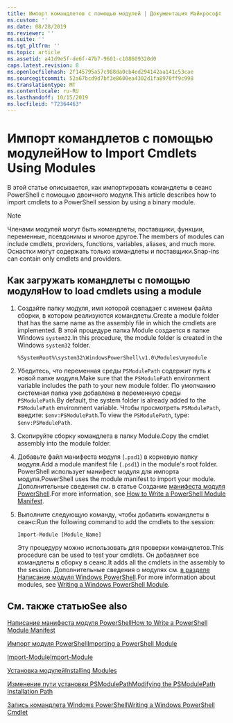 ```yaml
---
title: Импорт командлетов с помощью модулей | Документация Майкрософт
ms.custom: ''
ms.date: 08/28/2019
ms.reviewer: ''
ms.suite: ''
ms.tgt_pltfrm: ''
ms.topic: article
ms.assetid: a41d9e5f-de6f-47b7-9601-c108609320d0
caps.latest.revision: 8
ms.openlocfilehash: 2f145795a57c988da0cb4ed294142aa141c53cae
ms.sourcegitcommit: 52a67bcd9d7bf3e8600ea4302d1fa8970ff9c998
ms.translationtype: MT
ms.contentlocale: ru-RU
ms.lasthandoff: 10/15/2019
ms.locfileid: "72364463"
---
```

# <a name="how-to-import-cmdlets-using-modules"></a><span data-ttu-id="4e390-102">Импорт командлетов с помощью модулей</span><span class="sxs-lookup"><span data-stu-id="4e390-102">How to Import Cmdlets Using Modules</span></span>

<span data-ttu-id="4e390-103">В этой статье описывается, как импортировать командлеты в сеанс PowerShell с помощью двоичного модуля.</span><span class="sxs-lookup"><span data-stu-id="4e390-103">This article describes how to import cmdlets to a PowerShell session by using a binary module.</span></span>

> [!NOTE]
> <span data-ttu-id="4e390-104">Членами модулей могут быть командлеты, поставщики, функции, переменные, псевдонимы и многое другое.</span><span class="sxs-lookup"><span data-stu-id="4e390-104">The members of modules can include cmdlets, providers, functions, variables, aliases, and much more.</span></span> <span data-ttu-id="4e390-105">Оснастки могут содержать только командлеты и поставщики.</span><span class="sxs-lookup"><span data-stu-id="4e390-105">Snap-ins can contain only cmdlets and providers.</span></span>

## <a name="how-to-load-cmdlets-using-a-module"></a><span data-ttu-id="4e390-106">Как загружать командлеты с помощью модуля</span><span class="sxs-lookup"><span data-stu-id="4e390-106">How to load cmdlets using a module</span></span>

1. <span data-ttu-id="4e390-107">Создайте папку модуля, имя которой совпадает с именем файла сборки, в котором реализуются командлеты.</span><span class="sxs-lookup"><span data-stu-id="4e390-107">Create a module folder that has the same name as the assembly file in which the cmdlets are implemented.</span></span> <span data-ttu-id="4e390-108">В этой процедуре папка Module создается в папке Windows `system32`.</span><span class="sxs-lookup"><span data-stu-id="4e390-108">In this procedure, the module folder is created in the Windows `system32` folder.</span></span>

   `%SystemRoot%\system32\WindowsPowerShell\v1.0\Modules\mymodule`

1. <span data-ttu-id="4e390-109">Убедитесь, что переменная среды `PSModulePath` содержит путь к новой папке модуля.</span><span class="sxs-lookup"><span data-stu-id="4e390-109">Make sure that the `PSModulePath` environment variable includes the path to your new module folder.</span></span> <span data-ttu-id="4e390-110">По умолчанию системная папка уже добавлена в переменную среды `PSModulePath`.</span><span class="sxs-lookup"><span data-stu-id="4e390-110">By default, the system folder is already added to the `PSModulePath` environment variable.</span></span> <span data-ttu-id="4e390-111">Чтобы просмотреть `PSModulePath`, введите: `$env:PSModulePath`.</span><span class="sxs-lookup"><span data-stu-id="4e390-111">To view the `PSModulePath`, type: `$env:PSModulePath`.</span></span>

1. <span data-ttu-id="4e390-112">Скопируйте сборку командлета в папку Module.</span><span class="sxs-lookup"><span data-stu-id="4e390-112">Copy the cmdlet assembly into the module folder.</span></span>

1. <span data-ttu-id="4e390-113">Добавьте файл манифеста модуля (`.psd1`) в корневую папку модуля.</span><span class="sxs-lookup"><span data-stu-id="4e390-113">Add a module manifest file (`.psd1`) in the module's root folder.</span></span> <span data-ttu-id="4e390-114">PowerShell использует манифест модуля для импорта модуля.</span><span class="sxs-lookup"><span data-stu-id="4e390-114">PowerShell uses the module manifest to import your module.</span></span> <span data-ttu-id="4e390-115">Дополнительные сведения см. в статье Создание [манифеста модуля PowerShell](../module/how-to-write-a-powershell-module-manifest.md).</span><span class="sxs-lookup"><span data-stu-id="4e390-115">For more information, see [How to Write a PowerShell Module Manifest](../module/how-to-write-a-powershell-module-manifest.md).</span></span>

1. <span data-ttu-id="4e390-116">Выполните следующую команду, чтобы добавить командлеты в сеанс:</span><span class="sxs-lookup"><span data-stu-id="4e390-116">Run the following command to add the cmdlets to the session:</span></span>

   `Import-Module [Module_Name]`

   <span data-ttu-id="4e390-117">Эту процедуру можно использовать для проверки командлетов.</span><span class="sxs-lookup"><span data-stu-id="4e390-117">This procedure can be used to test your cmdlets.</span></span> <span data-ttu-id="4e390-118">Он добавляет все командлеты в сборку в сеанс.</span><span class="sxs-lookup"><span data-stu-id="4e390-118">It adds all the cmdlets in the assembly to the session.</span></span> <span data-ttu-id="4e390-119">Дополнительные сведения о модулях см. [в разделе Написание модуля Windows PowerShell](../module/writing-a-windows-powershell-module.md).</span><span class="sxs-lookup"><span data-stu-id="4e390-119">For more information about modules, see [Writing a Windows PowerShell Module](../module/writing-a-windows-powershell-module.md).</span></span>

## <a name="see-also"></a><span data-ttu-id="4e390-120">См. также статью</span><span class="sxs-lookup"><span data-stu-id="4e390-120">See also</span></span>

[<span data-ttu-id="4e390-121">Написание манифеста модуля PowerShell</span><span class="sxs-lookup"><span data-stu-id="4e390-121">How to Write a PowerShell Module Manifest</span></span>](../module/how-to-write-a-powershell-module-manifest.md)

[<span data-ttu-id="4e390-122">Импорт модуля PowerShell</span><span class="sxs-lookup"><span data-stu-id="4e390-122">Importing a PowerShell Module</span></span>](../module/importing-a-powershell-module.md)

[<span data-ttu-id="4e390-123">Import-Module</span><span class="sxs-lookup"><span data-stu-id="4e390-123">Import-Module</span></span>](/powershell/module/Microsoft.PowerShell.Core/Import-Module)

[<span data-ttu-id="4e390-124">Установка модулей</span><span class="sxs-lookup"><span data-stu-id="4e390-124">Installing Modules</span></span>](../module/installing-a-powershell-module.md)

[<span data-ttu-id="4e390-125">Изменение пути установки PSModulePath</span><span class="sxs-lookup"><span data-stu-id="4e390-125">Modifying the PSModulePath Installation Path</span></span>](../module/modifying-the-psmodulepath-installation-path.md)

[<span data-ttu-id="4e390-126">Запись командлета Windows PowerShell</span><span class="sxs-lookup"><span data-stu-id="4e390-126">Writing a Windows PowerShell Cmdlet</span></span>](./writing-a-windows-powershell-cmdlet.md)
